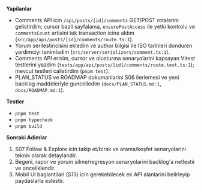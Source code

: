 **Yapilanlar**
- Comments API icin `/api/posts/[id]/comments` GET/POST rotalarini gelistirdim; cursor bazli sayfalama, `ensurePostAccess` ile yetki kontrolu ve `commentsCount` artisini tek transaction icine aldım (`src/app/api/posts/[id]/comments/route.ts:1`).
- Yorum serilestiricisini ekledim ve author bilgisi ile ISO tarihleri donduren yardimciyi tanimladim (`src/server/serializers/comment.ts:1`).
- Comments API erisim, cursor ve olusturma senaryolarini kapsayan Vitest testlerini yazdim (`tests/app/api/posts/[id]/comments/route.test.ts:1`); mevcut testleri calistirdim (`pnpm test`).
- PLAN_STATUS ve ROADMAP dokumanlarini S06 ilerlemesi ve yeni backlog maddeleriyle guncelledim (`docs/PLAN_STATUS.md:1`, `docs/ROADMAP.md:1`).

**Testler**
- `pnpm test`
- `pnpm typecheck`
- `pnpm build`

**Sonraki Adimlar**
1. S07 Follow & Explore icin takip et/birak ve arama/keşfet senaryolarini teknik olarak detaylandir.
2. Begeni, rapor ve yorum silme/regresyon senaryolarini backlog'a netlestir ve onceliklendir.
3. Mobil UI baglantilari (S13) icin gerekebilecek ek API alanlarini belirleyip paydaslarla eslestir.
